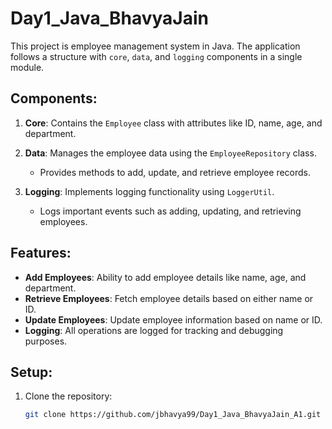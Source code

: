 # Day1_Java_BhavyaJain

This project is employee management system in Java. The application follows a structure with `core`, `data`, and `logging` components in a single module.

## Components:
1. **Core**: Contains the `Employee` class with attributes like ID, name, age, and department.
   
2. **Data**: Manages the employee data using the `EmployeeRepository` class.
   - Provides methods to add, update, and retrieve employee records.
   
3. **Logging**: Implements logging functionality using `LoggerUtil`.
   - Logs important events such as adding, updating, and retrieving employees.

## Features:
- **Add Employees**: Ability to add employee details like name, age, and department.
- **Retrieve Employees**: Fetch employee details based on either name or ID.
- **Update Employees**: Update employee information based on name or ID.
- **Logging**: All operations are logged for tracking and debugging purposes.

## Setup:
1. Clone the repository:
   ```bash
   git clone https://github.com/jbhavya99/Day1_Java_BhavyaJain_A1.git
